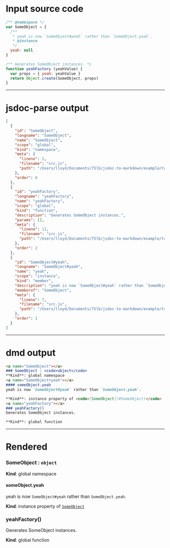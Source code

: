 # Input source code
```js
/** @namespace */
var SomeObject = {
  /**
   * yeah is now `SomeObject#yeah` rather than `SomeObject.yeah`.
   * @instance
   */
  yeah: null
}

/** Generates SomeObject instances. */
function yeahFactory (yeahValue) {
  var props = { yeah: yeahValue }
  return Object.create(SomeObject, props)
}

```

* * * 

# jsdoc-parse output
```json
[
  {
    "id": "SomeObject",
    "longname": "SomeObject",
    "name": "SomeObject",
    "scope": "global",
    "kind": "namespace",
    "meta": {
      "lineno": 2,
      "filename": "src.js",
      "path": "/Users/lloyd/Documents/75lb/jsdoc-to-markdown/example/tags/instance"
    },
    "order": 0
  },
  {
    "id": "yeahFactory",
    "longname": "yeahFactory",
    "name": "yeahFactory",
    "scope": "global",
    "kind": "function",
    "description": "Generates SomeObject instances.",
    "params": [],
    "meta": {
      "lineno": 11,
      "filename": "src.js",
      "path": "/Users/lloyd/Documents/75lb/jsdoc-to-markdown/example/tags/instance"
    },
    "order": 2
  },
  {
    "id": "SomeObject#yeah",
    "longname": "SomeObject#yeah",
    "name": "yeah",
    "scope": "instance",
    "kind": "member",
    "description": "yeah is now `SomeObject#yeah` rather than `SomeObject.yeah`.",
    "memberof": "SomeObject",
    "meta": {
      "lineno": 7,
      "filename": "src.js",
      "path": "/Users/lloyd/Documents/75lb/jsdoc-to-markdown/example/tags/instance"
    },
    "order": 1
  }
]
```

* * * 

# dmd output
```markdown
<a name="SomeObject"></a>
### SomeObject : <code>object</code>
**Kind**: global namespace  
<a name="SomeObject+yeah"></a>
#### someObject.yeah
yeah is now `SomeObject#yeah` rather than `SomeObject.yeah`.

**Kind**: instance property of <code>[SomeObject](#SomeObject)</code>  
<a name="yeahFactory"></a>
### yeahFactory()
Generates SomeObject instances.

**Kind**: global function  
```

* * * 

# Rendered
<a name="SomeObject"></a>
### SomeObject : <code>object</code>
**Kind**: global namespace  
<a name="SomeObject+yeah"></a>
#### someObject.yeah
yeah is now `SomeObject#yeah` rather than `SomeObject.yeah`.

**Kind**: instance property of <code>[SomeObject](#SomeObject)</code>  
<a name="yeahFactory"></a>
### yeahFactory()
Generates SomeObject instances.

**Kind**: global function  
